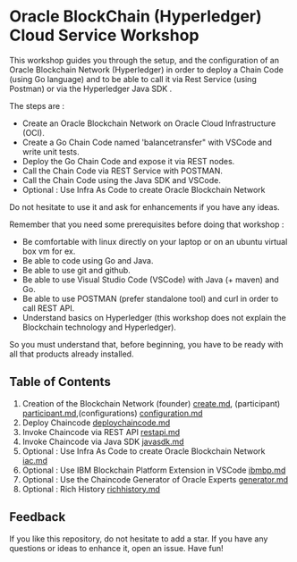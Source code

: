 # Oracle BlockChain (Hyperledger) Cloud Service Workshop

This workshop guides you through the setup, and the configuration of an Oracle Blockchain Network (Hyperledger) in order to deploy a Chain Code (using Go language) and to be able to call it via Rest Service (using Postman) or via the Hyperledger Java SDK  .

The steps are :

- Create an Oracle Blockchain Network on Oracle Cloud Infrastructure (OCI).
- Create a Go Chain Code named 'balancetransfer" with VSCode and write unit tests.
- Deploy the Go Chain Code and expose it via REST nodes.
- Call the Chain Code via REST Service with POSTMAN.
- Call the Chain Code using the Java SDK and VSCode.
- Optional : Use Infra As Code to create Oracle Blockchain Network

Do not hesitate to use it and ask for enhancements if you have any ideas.

Remember that you need some prerequisites before doing that workshop :
- Be comfortable with linux directly on your laptop or on an ubuntu virtual box vm for ex.
- Be able to code using Go and Java.
- Be able to use git and github.
- Be able to use Visual Studio Code (VSCode) with Java (+ maven) and Go.
- Be able to use POSTMAN (prefer standalone tool) and curl in order to call REST API.
- Understand basics on Hyperledger (this workshop does not explain the Blockchain technology and Hyperledger).

So you must understand that, before beginning, you have to be ready with all that products already installed. 


## Table of Contents

1. Creation of the Blockchain Network (founder)  [create.md](docs/01-create.md), (participant)  [participant.md](docs/02-participant.md),(configurations)  [configuration.md](docs/03-configuration.md)
2. Deploy Chaincode [deploychaincode.md](docs/04-deploychaincode.md)
3. Invoke Chaincode via REST API [restapi.md](docs/05-restapi.md)
4. Invoke Chaincode via Java SDK [javasdk.md](docs/06-javasdk.md)
5. Optional : Use Infra As Code to create Oracle Blockchain Network [iac.md](docs/07-iac.md)
6. Optional : Use IBM Blockchain Platform Extension in VSCode [ibmbp.md](docs/08-ibmbp.md)
7. Optional : Use the Chaincode Generator of Oracle Experts [generator.md](docs/09-generator.md)
8. Optional : Rich History [richhistory.md](docs/10-richhistory.md)

## Feedback

If you like this repository, do not hesitate to add a star. If you have any
questions or ideas to enhance it, open an issue. Have fun!